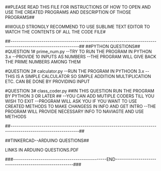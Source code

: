 ##PLEASE READ THIS FILE FOR INSTRUCTIONS OF HOW TO OPEN AND USE THE CREATED PROGRAMS AND DESCRIPTION OF THOSE PROGRAMS##

#IWOULD STRONGLY RECOMMEND TO USE SUBLIME TEXT EDITOR TO WATCH THE CONTENTS OF ALL THE CODE FILE#

##-----------------------------------------------------------------------------------------------------------------##
##PYTHON QUESTIONS##
#QUESTION 1# prime_num.py
--TRY TO RUN THE PROGRAM IN PYTHON 3.x
--PROVIDE 10 INPUTS AS NUMBERS 
--THE PROGRAM WILL GIVE BACK THE PRIME NUMBERS AMONG THEM

#QUESTION 2# calculator.py
--RUN THE PROGRAM IN PYTHOON 3.x
--THIS IS A SIMPLE CALCULATOR SO SIMPLE ADDITION MULTIPLICATION ETC. CAN BE DONE BY PROVIDING INPUT

#QUESTION 3# class_coder.py
##IN THIS QUESTION RUN THE PROGRAM BY PYTHON 3 OR LATER ##
--YOU CAN ADD MUTIPLE CODERS TILL YOU WISH TO EXIT 
--PROGRAM WILL ASK YOU IF YOU WANT TO USE CREATED METHODS TO MAKE CHANGESS IN INFO AND GET INTRO
--THE PROGRAM WILL PROVIDE NECESSARY INFO TO NAVIAGTE AND USE METHODS

##-----------------------------------------------------------------------------------------------------------------##

##TINKERCAD--ARDUINO QUESTIONS##

LINKS IN ARDUINO QUESTIONS.PDF

###------------------------------------------------END--------------------------------------------------------###
